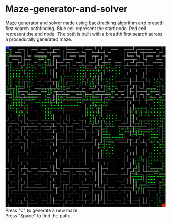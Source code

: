 # Maze-generator-and-solver
Maze generator and solver made using backtracking algorithm and breadth first search pathfinding.
Blue cell represent the start node.
Red cell represent the end node.
The path is built with a breadth first search across a procedurally generated maze.

<img src="https://github.com/adrienpillou/Maze-generator-and-solver/blob/main/preview.png"/>
</br>Press "C" to generate a new maze.
</br>Press "Space" to find the path.
